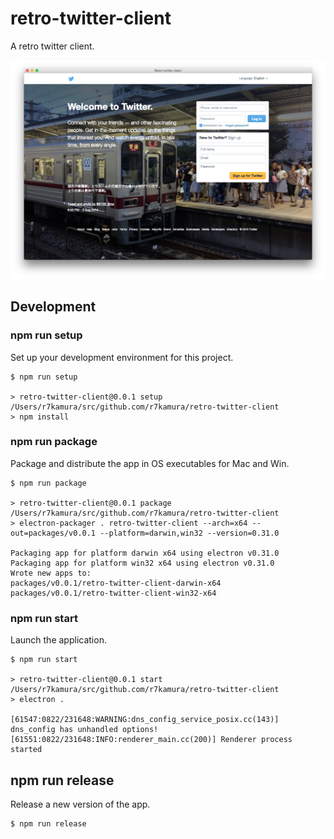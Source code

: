 # retro-twitter-client
A retro twitter client.

![](/images/preview1.png)

## Development
### npm run setup
Set up your development environment for this project.

```
$ npm run setup

> retro-twitter-client@0.0.1 setup /Users/r7kamura/src/github.com/r7kamura/retro-twitter-client
> npm install
```

### npm run package
Package and distribute the app in OS executables for Mac and Win.

```
$ npm run package

> retro-twitter-client@0.0.1 package /Users/r7kamura/src/github.com/r7kamura/retro-twitter-client
> electron-packager . retro-twitter-client --arch=x64 --out=packages/v0.0.1 --platform=darwin,win32 --version=0.31.0

Packaging app for platform darwin x64 using electron v0.31.0
Packaging app for platform win32 x64 using electron v0.31.0
Wrote new apps to:
packages/v0.0.1/retro-twitter-client-darwin-x64
packages/v0.0.1/retro-twitter-client-win32-x64
```

### npm run start
Launch the application.

```
$ npm run start

> retro-twitter-client@0.0.1 start /Users/r7kamura/src/github.com/r7kamura/retro-twitter-client
> electron .

[61547:0822/231648:WARNING:dns_config_service_posix.cc(143)] dns_config has unhandled options!
[61551:0822/231648:INFO:renderer_main.cc(200)] Renderer process started
```

## npm run release
Release a new version of the app.

```
$ npm run release
```
